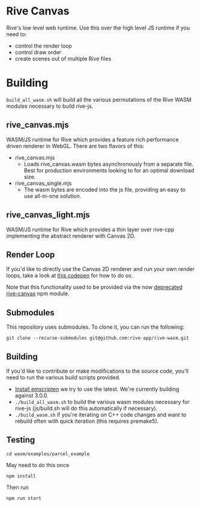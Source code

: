 # Rive Canvas
Rive's low level web runtime. Use this over the high level JS runtime if you need to:
- control the render loop
- control draw order
- create scenes out of multiple Rive files

# Building
```build_all_wasm.sh``` will build all the various permutations of the Rive WASM modules necessary to build rive-js.

## rive_canvas.mjs
WASM/JS runtime for Rive which provides a feature rich performance driven renderer in WebGL. There are two flavors of this:
- rive_canvas.mjs
    - Loads rive_canvas.wasm bytes asynchronously from a separate file. Best for production environments looking to for an optimal download size.
- rive_canvas_single.mjs
    - The wasm bytes are encoded into the js file, providing an easy to use all-in-one solution.

## rive_canvas_light.mjs
WASM/JS runtime for Rive which provides a thin layer over rive-cpp implementing the abstract renderer with Canvas 2D.

## Render Loop
If you'd like to directly use the Canvas 2D renderer and run your own render loops, take a look at [this codepen](https://codepen.io/cirrus82/pen/eYvqWVq) for how to do so.

Note that this functionality used to be provided via the now [deprecated rive-canvas](https://www.npmjs.com/package/rive-canvas) npm module.

## Submodules

This repository uses submodules. To clone it, you can run the following:

`git clone --recurse-submodules git@github.com:rive-app/rive-wasm.git`

## Building
If you'd like to contribute or make modifications to the source code, you'll need to run the various build scripts provided.

- [Install emscripten](https://emscripten.org/docs/getting_started/downloads.html) we try to use the latest. We're currently building against 3.0.0.
- ```./build_all_wasm.sh``` to build the various wasm modules necessary for rive-js (js/build.sh will do this automatically if necessary).
- ```./build_wasm.sh``` if you're iterating on C++ code changes and want to rebuild often with quick iteration (this requires premake5).

## Testing
```
cd wasm/examples/parcel_example
```

May need to do this once
```
npm install
```

Then run
```
npm run start
```

